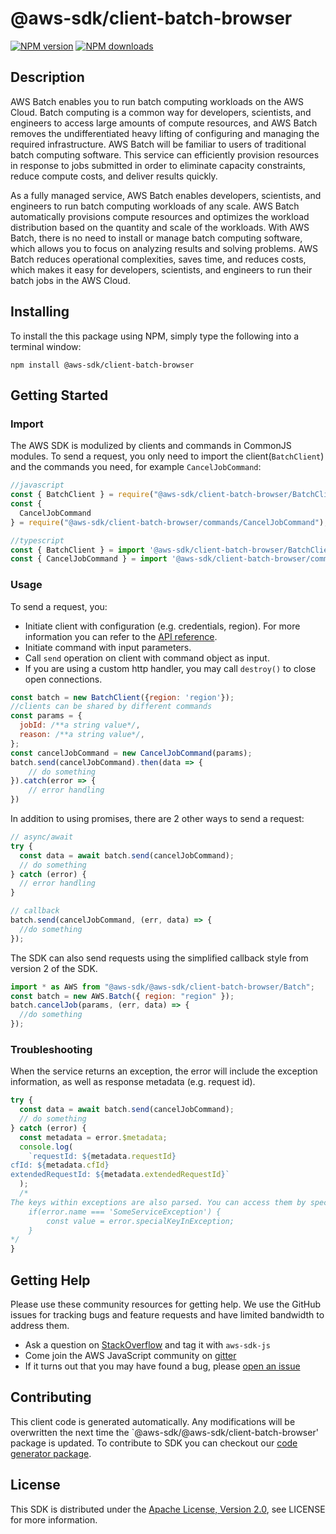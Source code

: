 # @aws-sdk/client-batch-browser

[![NPM version](https://img.shields.io/npm/v/@aws-sdk/client-batch-browser/preview.svg)](https://www.npmjs.com/package/@aws-sdk/client-batch-browser)
[![NPM downloads](https://img.shields.io/npm/dm/@aws-sdk/client-batch-browser.svg)](https://www.npmjs.com/package/@aws-sdk/client-batch-browser)

## Description

<p>AWS Batch enables you to run batch computing workloads on the AWS Cloud. Batch computing is a common way for developers, scientists, and engineers to access large amounts of compute resources, and AWS Batch removes the undifferentiated heavy lifting of configuring and managing the required infrastructure. AWS Batch will be familiar to users of traditional batch computing software. This service can efficiently provision resources in response to jobs submitted in order to eliminate capacity constraints, reduce compute costs, and deliver results quickly.</p> <p>As a fully managed service, AWS Batch enables developers, scientists, and engineers to run batch computing workloads of any scale. AWS Batch automatically provisions compute resources and optimizes the workload distribution based on the quantity and scale of the workloads. With AWS Batch, there is no need to install or manage batch computing software, which allows you to focus on analyzing results and solving problems. AWS Batch reduces operational complexities, saves time, and reduces costs, which makes it easy for developers, scientists, and engineers to run their batch jobs in the AWS Cloud.</p>

## Installing

To install the this package using NPM, simply type the following into a terminal window:

```
npm install @aws-sdk/client-batch-browser
```

## Getting Started

### Import

The AWS SDK is modulized by clients and commands in CommonJS modules. To send a request, you only need to import the client(`BatchClient`) and the commands you need, for example `CancelJobCommand`:

```javascript
//javascript
const { BatchClient } = require("@aws-sdk/client-batch-browser/BatchClient");
const {
  CancelJobCommand
} = require("@aws-sdk/client-batch-browser/commands/CancelJobCommand");
```

```javascript
//typescript
const { BatchClient } = import '@aws-sdk/client-batch-browser/BatchClient';
const { CancelJobCommand } = import '@aws-sdk/client-batch-browser/commands/CancelJobCommand';
```

### Usage

To send a request, you:

- Initiate client with configuration (e.g. credentials, region). For more information you can refer to the [API reference][].
- Initiate command with input parameters.
- Call `send` operation on client with command object as input.
- If you are using a custom http handler, you may call `destroy()` to close open connections.

```javascript
const batch = new BatchClient({region: 'region'});
//clients can be shared by different commands
const params = {
  jobId: /**a string value*/,
  reason: /**a string value*/,
};
const cancelJobCommand = new CancelJobCommand(params);
batch.send(cancelJobCommand).then(data => {
    // do something
}).catch(error => {
    // error handling
})
```

In addition to using promises, there are 2 other ways to send a request:

```javascript
// async/await
try {
  const data = await batch.send(cancelJobCommand);
  // do something
} catch (error) {
  // error handling
}
```

```javascript
// callback
batch.send(cancelJobCommand, (err, data) => {
  //do something
});
```

The SDK can also send requests using the simplified callback style from version 2 of the SDK.

```javascript
import * as AWS from "@aws-sdk/@aws-sdk/client-batch-browser/Batch";
const batch = new AWS.Batch({ region: "region" });
batch.cancelJob(params, (err, data) => {
  //do something
});
```

### Troubleshooting

When the service returns an exception, the error will include the exception information, as well as response metadata (e.g. request id).

```javascript
try {
  const data = await batch.send(cancelJobCommand);
  // do something
} catch (error) {
  const metadata = error.$metadata;
  console.log(
    `requestId: ${metadata.requestId}
cfId: ${metadata.cfId}
extendedRequestId: ${metadata.extendedRequestId}`
  );
  /*
The keys within exceptions are also parsed. You can access them by specifying exception names:
    if(error.name === 'SomeServiceException') {
        const value = error.specialKeyInException;
    }
*/
}
```

## Getting Help

Please use these community resources for getting help. We use the GitHub issues for tracking bugs and feature requests and have limited bandwidth to address them.

- Ask a question on [StackOverflow](https://stackoverflow.com/questions/tagged/aws-sdk-js) and tag it with `aws-sdk-js`
- Come join the AWS JavaScript community on [gitter](https://gitter.im/aws/aws-sdk-js-v3)
- If it turns out that you may have found a bug, please [open an issue](https://github.com/aws/aws-sdk-js-v3/issues)

## Contributing

This client code is generated automatically. Any modifications will be overwritten the next time the `@aws-sdk/@aws-sdk/client-batch-browser' package is updated. To contribute to SDK you can checkout our [code generator package][].

## License

This SDK is distributed under the
[Apache License, Version 2.0](http://www.apache.org/licenses/LICENSE-2.0),
see LICENSE for more information.

[code generator package]: https://github.com/aws/aws-sdk-js-v3/tree/master/packages/service-types-generator
[api reference]: https://docs.aws.amazon.com/AWSJavaScriptSDK/latest/
